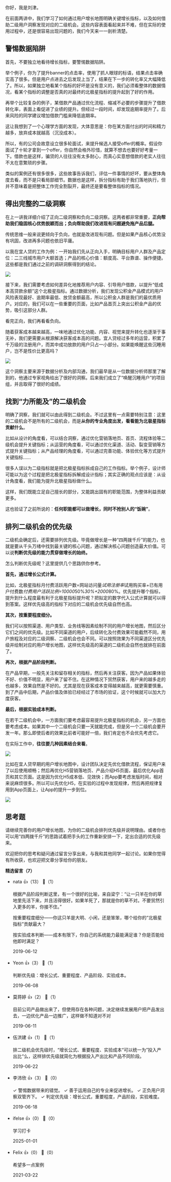 你好，我是刘津。

在前面两讲中，我们学习了如何通过用户增长地图明确关键增长指标，以及如何借助二级用户洞察发现对应的二级机会。这些内容表面看起来并不难，但在实际的使用过程中，还是很容易出现问题的，我们今天来一一剖析清楚。

## 警惕数据陷阱

首先，不要独立地看待增长指标，要警惕数据陷阱。

举个例子，你为了提升banner的点击率，使用了抓人眼球的标语，结果点击率确实高了很多。但是用户点进去之后发现上当了，结果在下一步的转化率又大幅降低了。所以，如果独立地看某个指标的好坏是没有意义的，我们必须看整体的数据情况，看某个指标的调整是否真的对最终的北极星指标的提升起到了好的作用。

再举个比较复杂的例子，某借款产品通过优化流程、缩减不必要的步骤提升了借款转化率，表面上看促进了业绩的提升。但经过一段时间，却发现逾期率提升了。后来风险的同学建议增加借款门槛来降低逾期率。

这让我想到了一个心理学方面的发现，大体意思是：你在某方面付出的时间和精力越多，放弃成本就越高（沉没成本）。

所以，有的公司会故意设立很多轮面试，来提升候选人接受offer的概率。假设你面试了十轮才拿到一个offer，你自然会格外珍惜，就算不想去也要好好考量一下。借款也是这样，骗贷的人往往没有太多耐心，而真心实意想借款的老实人往往不太在意繁琐的步骤。

类似的案例还有很多很多，这些故事告诉我们，评估一件事情的好坏，要从整体角度去看，而不是只看局部细节。数据也是这样，拆分指标有助于我们落地执行，但并不意味着是把整体工作完全割裂开，最终还是要看整体指标的情况。

## 得出完整的二级洞察

在上一讲我详细介绍了正向二级洞察和负向二级洞察。这两者都非常重要，**正向帮助我们稳固核心优势脱颖而出；负向帮助我们改进现有问题避免拖产品后腿。**

传统思维一般来说更倾向于负向，也就是改进现有问题。但是如果产品核心优势没有巩固，改进再多问题也依旧平庸。

以我在宜人贷的工作为例：一开始我们先从正向入手，明确目标用户人群及产品定位：二三线城市用户大额首选；产品的核心价值：额度高、平台靠谱、操作便捷。这些都是我们通过之前的调研洞察得到的结论。

![](https://static001.geekbang.org/resource/image/ad/a2/adc76a4bf9f31833f7a40b91b17c3da2.png?wh=1600%2A900)

接下来，我们需要考虑如何差异化地推荐用户内容、引导用户借款，以提升“低成本高贷款余额”这个北极星指标。通过数据分析，我们发现公积金产品模式的用户风险表现最好、逾期率最低、放贷金额最高，所以公积金人群是我们的最优质用户。对应的，我们可以在一些重要的页面，比如产品首页上突出公积金产品的优势，吸引这部分人群。

看完正向，我们再看看负向。

随着获客成本越来越高，一味地通过优化功能、内容、视觉来提升转化也逐渐于事无补，我们更需要从根源解决获客成本高的问题。宜人贷经过多年的运营，积累了千万级的注册用户，而其中成功放款的用户只占一小部分。如果能唤醒这些沉睡用户，岂不是性价比更高吗？

![](https://static001.geekbang.org/resource/image/cd/a0/cd001cb941f268e3cbd1b0c84d277da0.png?wh=1600%2A900)

这个洞察主要来源于数据分析及内部沟通，我们最早是从一位数据分析师那里了解到的，他通过专家视角给出了很好的洞察。后来我们成立了“唤醒沉睡用户”的项目组，并且取得了很好的成绩。

## 找到“力所能及”的二级机会

明确了洞察，我们就可以由此得到二级机会。不过这里有一点需要特别注意：这里的二级机会不是所有的二级机会，而是**从你的专业角度出发，看看能为北极星指标贡献什么**。

比如从设计的角度看，可以结合洞察，通过优化营销落地页、首页、流程体验等二级机会提升关键指标；从运营的角度看，可以通过优化渠道、活动、裂变营销等方式提升关键指标；从产品经理的角度看，可以通过完善功能、体验优化等方式提升关键指标……

很多人误以为二级指标就是把北极星指标拆成自己的工作指标。举个例子，设计师可能以为这个过程是把北极星指标拆解成设计指标；其实正确的观点应该是：从设计角度看，我们能为提升北极星指标做什么。

这样，我们既能立足自己擅长的部分，又能跳出固有的职能范围，为整体利益贡献更多。

这也验证了之前所说的：**任何职能都可以做增长，同时不抢别人的“饭碗”**。

## 排列二级机会的优先级

二级机会确定后，还需要排列优先级。毕竟做增长是一种“四两拨千斤”的能力，也就是要从千头万绪中找到最关键的核心问题，通过解决核心问题创造最大价值。可以说**判断优先级的能力贯穿做增长的始终。**

怎么判断优先级呢？这里提供几个思路供你参考。

**首先，通过增长公式计算。**

比如，北极星指标月付费活跃用户数=网站访问量*试用注册率*试用购买率+已有用户付费数*付费用户活跃比例=10000*50%*30%+2000*80%。优先提升哪个指标，提升到什么程度最有利于北极星指标提升呢？把拟定的数字代入公式计算就可以得到答案。这样优先级高的指标下对应的二级机会优先级自然也高。

**其次，按重要程度细分。**

我们可以按照渠道、用户类型、业务线等因素绘制不同的用户增长地图，然后区分它们之间的优先级。比如不同渠道的用户，后续转化及付费效果可能截然不同，用户旅程及对应的二级洞察、二级机会也会不同。可以按照效果为不同渠道区分优先级并绘制对应的用户增长地图，这样优先级高的渠道的二级机会自然也就排在前面了。

**再次，根据产品阶段判断。**

在产品早期，一般先关注和留存相关的指标，然后再关注获客。因为产品如果体验不好、价值不明显，用户来了留不住。在这种情况下贸然获客，用户来的越多走的也越多，效果自然是不好的。尤其是现在获客成本变得越来越高，就更需要慎重。到了产品中后期，产品价值及体验已经经过了市场的验证，这个时候就可以加大力度获客。

**最后，根据实验成本判断。**

在若干二级机会中，一方面我们要考虑最容易提升北极星指标的机会，另一方面也要考虑成本。如果其中一个二级机会只要一天就能完成，但是另一个二级机会要开发一年。那么即使后者的效果比前者可能好一倍，我们肯定也不会优先考虑它。

在实际工作中，**往往要几种因素结合来看**。

![](https://static001.geekbang.org/resource/image/ae/d1/ae8c7e1954acbfdce511da0390342bd1.png?wh=1600%2A900)

比如在宜人贷早期的用户增长地图中，设计团队决定先优化借款流程，保证用户来了以后使用顺畅；然后再优化H5营销落地页、产品介绍H5页面，最后优化App首页和其它页面。这是因为优化H5成本低、见效快；而App要考虑发版时间，相对来说麻烦很多。所以可以先优化H5，在实验的过程中发现规律，然后再把规律复用到App页面上，让App的提升一步到位。

![](https://static001.geekbang.org/resource/image/42/24/425d9daebea5e80dac587f004d410224.png?wh=5000%2A3942)

## 思考题

请继续完善你的用户增长地图，为你的二级机会排列优先级并说明理由。或者你也可以用“四两拨千斤”的思路试着把手头的工作重新安排一下，定出合适的优先级来。

欢迎把你的思考和疑问通过留言分享出来，与我和其他同学一起讨论。如果你觉得有所收获，也欢迎把文章分享给你的朋友。
<div><strong>精选留言（7）</strong></div><ul>
<li><span>nata</span> 👍（13） 💬（1）<p>根据产品阶段判断这里，有一个很好的比喻，来自梁宁：“让一只羊在你的草地里先活下来，并且活得很好。如果羊死了，那就是你的草不对。不要贸然引入更多的羊，你接不住。”

按重要程度细分——你这只羊是大明、小闲，还是笨笨，哪个给你的“北极星指标”贡献最大？

按实验成本判断——成本有限下，你自己的系统能力最能满足谁？你是否能给他即时满足？</p>2019-06-12</li><br/><li><span>Yeon</span> 👍（3） 💬（1）<p>判断优先级：增长公式、重要程度、产品阶段、实验成本。</p>2019-06-08</li><br/><li><span>莫蒋婷</span> 👍（2） 💬（1）<p>目前公司产品做出来了，但使用存在各种问题，决定继续发展用户把产品发出去，一边优化产品一边推广，这样做不知道对不对</p>2019-06-11</li><br/><li><span>伍洪建</span> 👍（1） 💬（1）<p>排二级机会优先级时，“增长公式、重要程度、实验成本“可以统一为”投入产出比“么，这样排优先级就简化为根据投入产出比和产品不同阶段。</p>2019-06-22</li><br/><li><span>李沛欣</span> 👍（3） 💬（0）<p>✓ 警惕数据带来的错觉。
✓ 善于运用自己的专业来促进增长。
✓ 正负用户洞察双管齐下。
✓ 判定优先级：增长公式，重要程度，产品阶段，实验难度。
</p>2019-06-18</li><br/><li><span>ifelse</span> 👍（0） 💬（0）<p>学习打卡</p>2025-01-01</li><br/><li><span>Felix</span> 👍（0） 💬（0）<p>希望多一点案例</p>2021-03-22</li><br/>
</ul>